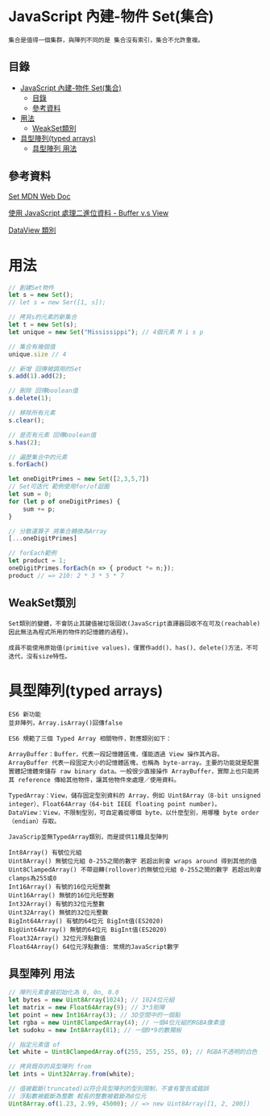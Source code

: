 # JavaScript 內建-物件 Set(集合)

```
集合是值得一個集群，與陣列不同的是 集合沒有索引，集合不允許重複。
```

## 目錄

- [JavaScript 內建-物件 Set(集合)](#javascript-內建-物件-set集合)
	- [目錄](#目錄)
	- [參考資料](#參考資料)
- [用法](#用法)
	- [WeakSet類別](#weakset類別)
- [具型陣列(typed arrays)](#具型陣列typed-arrays)
	- [具型陣列 用法](#具型陣列-用法)

## 參考資料

[Set MDN Web Doc](https://developer.mozilla.org/zh-TW/docs/Web/JavaScript/Reference/Global_Objects/Set)

[使用 JavaScript 處理二進位資料 - Buffer v.s View](https://weihanglo.tw/posts/2017/binary-data-manipulations-in-javascript/)

[DataView 類別](https://learn.microsoft.com/zh-tw/dotnet/api/system.data.dataview?view=net-7.0)

# 用法

```JavaScript
// 創建Set物件
let s = new Set();
// let s = new Ser([1, s]);

// 拷貝s的元素的新集合
let t = new Set(s);
let unique = new Set("Mississippi"); // 4個元素 M i s p

// 集合有幾個值
unique.size // 4

// 新增 回傳被調用的Set
s.add(1).add(2);

// 刪除 回傳boolean值
s.delete(1);

// 移除所有元素
s.clear();

// 是否有元素 回傳boolean值
s.has(2);

// 遍歷集合中的元素
s.forEach()

let oneDigitPrimes = new Set([2,3,5,7])
// Set可迭代 範例使用for/of迴圈
let sum = 0;
for (let p of oneDigitPrimes) {
	sum += p;
}

// 分散運算子 將集合轉換為Array
[...oneDigitPrimes]

// forEach範例
let product = 1;
oneDigitPrimes.forEach(n => { product *= n;});
product // => 210: 2 * 3 * 5 * 7
```

## WeakSet類別

```
Set類別的變體，不會防止其鍵值被垃圾回收(JavaScript直譯器回收不在可及(reachable)因此無法為程式所用的物件的記憶體的過程)。

成員不能使用原始值(primitive values)，僅實作add()、has()、delete()方法，不可迭代，沒有size特性。
```

# 具型陣列(typed arrays)

```
ES6 新功能
並非陣列，Array.isArray()回傳false

ES6 規範了三個 Typed Array 相關物件，對應類別如下：

ArrayBuffer：Buffer，代表一段記憶體區塊，僅能透過 View 操作其內容。
ArrayBuffer 代表一段固定大小的記憶體區塊，也稱為 byte-array。主要的功能就是配置實體記憶體來儲存 raw binary data。一般很少直接操作 ArrayBuffer，實際上也只能將其 reference 傳給其他物件，讓其他物件來處理／使用資料。

TypedArray：View，儲存固定型別資料的 Array，例如 Uint8Array（8-bit unsigned integer）、Float64Array（64-bit IEEE floating point number)。
DataView：View，不限制型別，可自定義從哪個 byte，以什麼型別，用哪種 byte order（endian）存取。

JavaScrip並無TypedArray類別，而是提供11種具型陣列

Int8Array() 有號位元組
Uint8Array() 無號位元組 0-255之間的數字 若超出則會 wraps around 得到其他的值
Uint8ClampedArray() 不帶迴轉(rollover)的無號位元組 0-255之間的數字 若超出則會clamps為255或0
Int16Array() 有號的16位元短整數
Uint16Array() 無號的16位元短整數
Int32Array() 有號的32位元整數
Uint32Array() 無號的32位元整數
BigInt64Array() 有號的64位元 BigInt值(ES2020)
BigUint64Array() 無號的64位元 BigInt值(ES2020)
Float32Array() 32位元浮點數值
Float64Array() 64位元浮點數值: 常規的JavaScript數字
```

## 具型陣列 用法

```JavaScript
// 陣列元素會被初始化為 0, 0n, 0.0
let bytes = new Uint8Array(1024); // 1024位元組
let matrix = new Float64Array(9); // 3*3矩陣
let point = new Int16Array(3); // 3D空間中的一個點
let rgba = new Uint8ClampedArray(4); // 一個4位元組的RGBA像素值
let sudoku = new Int8Array(81); // 一個9*9的數獨板

// 指定元素值 of
let white = Uint8ClampedArray.of(255, 255, 255, 0); // RGBA不透明的白色

// 拷貝既存的具型陣列 from
let ints = Uint32Array.from(white);

// 值被截斷(truncated)以符合具型陣列的型別限制，不會有警告或錯誤
// 浮點數被截斷為整數 較長的整數被截斷為8位元
Uint8Array.of(1.23, 2.99, 45000); // => new Uint8Array([1, 2, 200])
```